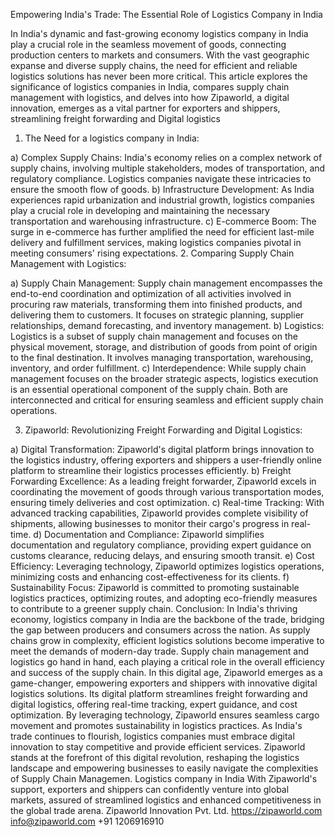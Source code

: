 Empowering India's Trade: The Essential Role of Logistics Company in India
 
In India's dynamic and fast-growing economy logistics company in India play a crucial role in the seamless movement of goods, connecting production centers to markets and consumers. With the vast geographic expanse and diverse supply chains, the need for efficient and reliable logistics solutions has never been more critical. This article explores the significance of logistics companies in India, compares supply chain management with logistics, and delves into how Zipaworld, a digital innovation, emerges as a vital partner for exporters and shippers, streamlining freight forwarding and Digital logistics 
 
1. The Need for a logistics company in India:
 
a) Complex Supply Chains: India's economy relies on a complex network of supply chains, involving multiple stakeholders, modes of transportation, and regulatory compliance. Logistics companies navigate these intricacies to ensure the smooth flow of goods.
b) Infrastructure Development: As India experiences rapid urbanization and industrial growth, logistics companies play a crucial role in developing and maintaining the necessary transportation and warehousing infrastructure.
c) E-commerce Boom: The surge in e-commerce has further amplified the need for efficient last-mile delivery and fulfillment services, making logistics companies pivotal in meeting consumers' rising expectations.
2. Comparing  Supply Chain Management with Logistics:
 
a) Supply Chain Management: Supply chain management encompasses the end-to-end coordination and optimization of all activities involved in procuring raw materials, transforming them into finished products, and delivering them to customers. It focuses on strategic planning, supplier relationships, demand forecasting, and inventory management.
b) Logistics: Logistics is a subset of supply chain management and focuses on the physical movement, storage, and distribution of goods from point of origin to the final destination. It involves managing transportation, warehousing, inventory, and order fulfillment.
c) Interdependence: While supply chain management focuses on the broader strategic aspects, logistics execution is an essential operational component of the supply chain. Both are interconnected and critical for ensuring seamless and efficient supply chain operations.
 
3. Zipaworld: Revolutionizing Freight Forwarding and Digital Logistics:
 
a) Digital Transformation: Zipaworld's digital platform brings innovation to the logistics industry, offering exporters and shippers a user-friendly online platform to streamline their logistics processes efficiently.
b) Freight Forwarding Excellence: As a leading freight forwarder, Zipaworld excels in coordinating the movement of goods through various transportation modes, ensuring timely deliveries and cost optimization.
c) Real-time Tracking: With advanced tracking capabilities, Zipaworld provides complete visibility of shipments, allowing businesses to monitor their cargo's progress in real-time.
d) Documentation and Compliance: Zipaworld simplifies documentation and regulatory compliance, providing expert guidance on customs clearance, reducing delays, and ensuring smooth transit.
e) Cost Efficiency: Leveraging technology, Zipaworld optimizes logistics operations, minimizing costs and enhancing cost-effectiveness for its clients.
f) Sustainability Focus: Zipaworld is committed to promoting sustainable logistics practices, optimizing routes, and adopting eco-friendly measures to contribute to a greener supply chain.
Conclusion:
In India's thriving economy,  logistics company in India are the backbone of the trade, bridging the gap between producers and consumers across the nation. As supply chains grow in complexity, efficient logistics solutions become imperative to meet the demands of modern-day trade. Supply chain management and logistics go hand in hand, each playing a critical role in the overall efficiency and success of the supply chain.
In this digital age, Zipaworld emerges as a game-changer, empowering exporters and shippers with innovative digital logistics solutions. Its digital platform streamlines freight forwarding and digital logistics, offering real-time tracking, expert guidance, and cost optimization. By leveraging technology, Zipaworld ensures seamless cargo movement and promotes sustainability in logistics practices.
As India's trade continues to flourish, logistics companies must embrace digital innovation to stay competitive and provide efficient services. Zipaworld stands at the forefront of this digital revolution, reshaping the logistics landscape and empowering businesses to easily navigate the complexities of  Supply Chain Managemen. Logistics company in India With Zipaworld's support, exporters and shippers can confidently venture into global markets, assured of streamlined logistics and enhanced competitiveness in the global trade arena.
Zipaworld Innovation Pvt. Ltd.
https://zipaworld.com  
 info@zipaworld.com
 +91 1206916910
